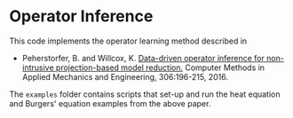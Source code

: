 # Operator Inference

This code implements the operator learning method described in

* Peherstorfer, B. and Willcox, K. [Data-driven operator inference for non-intrusive projection-based model reduction.](https://cims.nyu.edu/~pehersto/preprints/Non-intrusive-model-reduction-Peherstorfer-Willcox.pdf) Computer Methods in Applied Mechanics and Engineering, 306:196-215, 2016.

The `examples` folder contains scripts that set-up and run the heat equation and Burgers' equation examples from the above paper. 